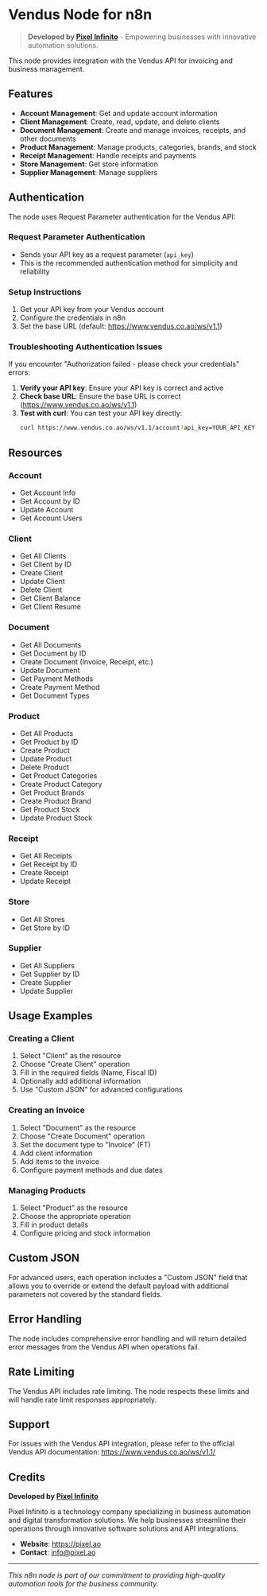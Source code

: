 # Vendus Node for n8n

> **Developed by [Pixel Infinito](https://pixel.ao)** - Empowering businesses with innovative automation solutions.

This node provides integration with the Vendus API for invoicing and business management.

## Features

- **Account Management**: Get and update account information
- **Client Management**: Create, read, update, and delete clients
- **Document Management**: Create and manage invoices, receipts, and other documents
- **Product Management**: Manage products, categories, brands, and stock
- **Receipt Management**: Handle receipts and payments
- **Store Management**: Get store information
- **Supplier Management**: Manage suppliers

## Authentication

The node uses Request Parameter authentication for the Vendus API:

### Request Parameter Authentication
- Sends your API key as a request parameter (`api_key`)
- This is the recommended authentication method for simplicity and reliability

### Setup Instructions
1. Get your API key from your Vendus account
2. Configure the credentials in n8n
3. Set the base URL (default: https://www.vendus.co.ao/ws/v1.1)

### Troubleshooting Authentication Issues

If you encounter "Authorization failed - please check your credentials" errors:

1. **Verify your API key**: Ensure your API key is correct and active
2. **Check base URL**: Ensure the base URL is correct (https://www.vendus.co.ao/ws/v1.1)
3. **Test with curl**: You can test your API key directly:
   ```bash
   curl https://www.vendus.co.ao/ws/v1.1/account?api_key=YOUR_API_KEY
   ```

## Resources

### Account
- Get Account Info
- Get Account by ID
- Update Account
- Get Account Users

### Client
- Get All Clients
- Get Client by ID
- Create Client
- Update Client
- Delete Client
- Get Client Balance
- Get Client Resume

### Document
- Get All Documents
- Get Document by ID
- Create Document (Invoice, Receipt, etc.)
- Update Document
- Get Payment Methods
- Create Payment Method
- Get Document Types

### Product
- Get All Products
- Get Product by ID
- Create Product
- Update Product
- Delete Product
- Get Product Categories
- Create Product Category
- Get Product Brands
- Create Product Brand
- Get Product Stock
- Update Product Stock

### Receipt
- Get All Receipts
- Get Receipt by ID
- Create Receipt
- Update Receipt

### Store
- Get All Stores
- Get Store by ID

### Supplier
- Get All Suppliers
- Get Supplier by ID
- Create Supplier
- Update Supplier

## Usage Examples

### Creating a Client
1. Select "Client" as the resource
2. Choose "Create Client" operation
3. Fill in the required fields (Name, Fiscal ID)
4. Optionally add additional information
5. Use "Custom JSON" for advanced configurations

### Creating an Invoice
1. Select "Document" as the resource
2. Choose "Create Document" operation
3. Set the document type to "Invoice" (FT)
4. Add client information
5. Add items to the invoice
6. Configure payment methods and due dates

### Managing Products
1. Select "Product" as the resource
2. Choose the appropriate operation
3. Fill in product details
4. Configure pricing and stock information

## Custom JSON

For advanced users, each operation includes a "Custom JSON" field that allows you to override or extend the default payload with additional parameters not covered by the standard fields.

## Error Handling

The node includes comprehensive error handling and will return detailed error messages from the Vendus API when operations fail.

## Rate Limiting

The Vendus API includes rate limiting. The node respects these limits and will handle rate limit responses appropriately.

## Support

For issues with the Vendus API integration, please refer to the official Vendus API documentation: https://www.vendus.co.ao/ws/v1.1/

## Credits

**Developed by [Pixel Infinito](https://pixel.ao)**

Pixel Infinito is a technology company specializing in business automation and digital transformation solutions. We help businesses streamline their operations through innovative software solutions and API integrations.

- **Website**: https://pixel.ao
- **Contact**: info@pixel.ao

---

*This n8n node is part of our commitment to providing high-quality automation tools for the business community.* 
